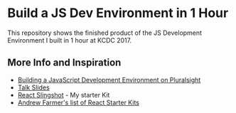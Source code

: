 # Build a JS Dev Environment in 1 Hour

This repository shows the finished product of the JS Development Environment I built in 1 hour at KCDC 2017. 

## More Info and Inspiration
- [Building a JavaScript Development Environment on Pluralsight](https://app.pluralsight.com/library/courses/javascript-development-environment/table-of-contents)
- [Talk Slides](https://www.dropbox.com/s/xklka8hqopf4w5o/Build%20a%20JS%20Dev%20Env%20in%201%20Hr%20-%20KCDC%202017.pptx?dl=0)
- [React Slingshot](https://github.com/coryhouse/react-slingshot) - My starter Kit
- [Andrew Farmer's list of React Starter Kits](http://andrewhfarmer.com/starter-project/)
